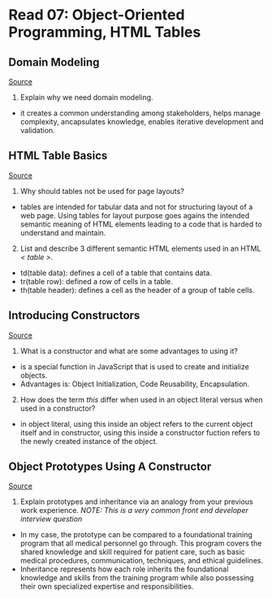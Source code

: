 # Read 07: Object-Oriented Programming, HTML Tables

## Domain Modeling
[Source](https://github.com/codefellows/domain_modeling#domain-modeling)

1. Explain why we need domain modeling.

- it creates a common understanding among stakeholders, helps manage complexity, ancapsulates knowledge, enables iterative development and validation.

## HTML Table Basics

[Source](https://developer.mozilla.org/en-US/docs/Learn/HTML/Tables/Basics)

1. Why should tables not be used for page layouts?

- tables are intended for tabular data and not for structuring layout of a web page. Using tables for layout purpose goes agains the intended semantic meaning of HTML elements leading to a code that is harded to understand and maintain.

2. List and describe 3 different semantic HTML elements used in an HTML *< table >*.

- td(table data): defines a cell of a table that contains data.
- tr(table row): defined a row of cells in a table.
- th(table header): defines a cell as the header of a group of table cells.

## Introducing Constructors

[Source](https://developer.mozilla.org/en-US/docs/Learn/JavaScript/Objects/Basics#introducing_constructors)

1. What is a constructor and what are some advantages to using it?

- is a special function in JavaScript that is used to create and initialize objects.
- Advantages is: Object Initialization, Code Reusability, Encapsulation.

2. How does the term *this* differ when used in an object literal versus when used in a constructor?

- in object literal, using this inside an object refers to the current object itself and in constructor, using this inside a constructor fuction refers to the newly created instance of the object.


## Object Prototypes Using A Constructor

[Source](https://ui.dev/beginners-guide-to-javascript-prototype)

1. Explain prototypes and inheritance via an analogy from your previous work experience.
*NOTE: This is a very common front end developer interview question*

- In my case, the prototype can be compared to a foundational training program that all medical personnel go through. This program covers the shared knowledge and skill required for patient care, such as basic medical procedures, communication, techniques, and ethical guidelines.
- Inheritance represents how each role inherits the foundational knowledge and skills from the training program while also possessing their own specialized expertise and responsibilities.
